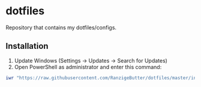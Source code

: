 # dotfiles

Repository that contains my dotfiles/configs.

## Installation

1. Update Windows (Settings -> Updates -> Search for Updates)
2. Open PowerShell as administrator and enter this command:

```PowerShell
iwr "https://raw.githubusercontent.com/RanzigeButter/dotfiles/master/install.ps1" -UseBasicParsing | iex
```
